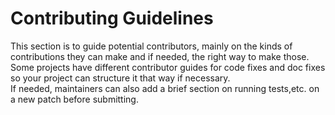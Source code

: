 # Contributing Guidelines

This section is to guide potential contributors, mainly on the kinds of contributions they can make and if needed, the right way to make those.  
Some projects have different contributor guides for code fixes and doc fixes so your project can structure it that way if necessary.  
If needed, maintainers can also add a brief section on running tests,etc. on a new patch before submitting.
